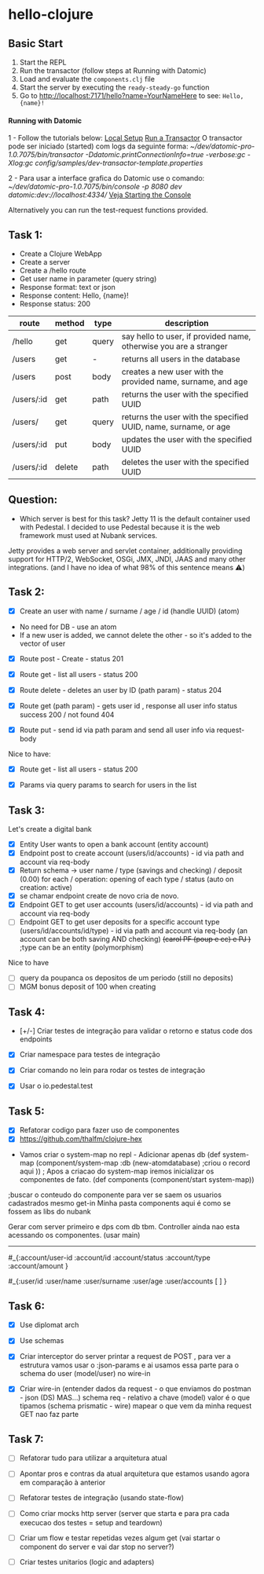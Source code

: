 # hello-clojure

## Basic Start

1. Start the REPL
2. Run the transactor (follow steps at Running with Datomic)
3. Load and evaluate the `components.clj` file
4. Start the server by executing the `ready-steady-go` function
5. Go to [http://localhost:7171/hello?name=YourNameHere](http://localhost:7171/hello?name=Carol) to see: `Hello, {name}!`

#### Running with Datomic
1 - Follow the tutorials below:
[Local Setup](https://docs.datomic.com/setup/setup.html) 
[Run a Transactor](https://docs.datomic.com/peer-tutorial/transactor.html)
O transactor pode ser iniciado (started) com logs da seguinte forma:
*~/dev/datomic-pro-1.0.7075/bin/transactor -Ddatomic.printConnectionInfo=true -verbose:gc -Xlog:gc config/samples/dev-transactor-template.properties*

2 - Para usar a interface grafica do Datomic use o comando: 
*~/dev/datomic-pro-1.0.7075/bin/console -p 8080 dev datomic:dev://localhost:4334/*
[Veja Starting the Console](https://docs.datomic.com/resources/console.html)


Alternatively you can run the test-request functions provided.

## Task 1:
- Create a Clojure WebApp
- Create a server
- Create a /hello route
- Get user name in parameter (query string)
- Response format: text or json 
- Response content: Hello, {name}! 
- Response status: 200

| route       | method | type   | description                                                       |
|-------------|--------|--------|-------------------------------------------------------------------|
| /hello      | get    | query  | say hello to user, if provided name, otherwise you are a stranger |
| /users      | get    | -      | returns all users in the database                                 |
| /users      | post   | body   | creates a new user with the provided name, surname, and age       |
| /users/:id  | get    | path   | returns the user with the specified UUID                          |
| /users/     | get    | query  | returns the user with the specified UUID, name, surname, or age   |
| /users/:id  | put    | body   | updates the user with the specified UUID                          |
| /users/:id  | delete | path   | deletes the user with the specified UUID                          |



## Question:

- Which server is best for this task?
Jetty 11 is the default container used with Pedestal. I decided to use Pedestal because it is the web framework must used at Nubank services.

Jetty provides a web server and servlet container, additionally providing support for HTTP/2, WebSocket, OSGi, JMX, JNDI, JAAS and many other integrations. (and I have no idea of what 98% of this sentence means ⚠️)


## Task 2:

- [x] Create an user with name / surname / age / id (handle UUID)
(atom)
- No need for DB - use an atom
- If a new user is added, we cannot delete the other - so it's added to the vector of user

- [x] Route post - Create - status 201
- [x] Route get - list all users - status 200
- [x] Route delete - deletes an user by ID (path param) - status 204
- [x] Route get (path param) - gets user id , response all user info
status success 200 / not found 404
- [x] Route put - send id via path param and send all user info via request-body


Nice to have:
- [x] Route get - list all users - status 200
- [x] Params via query params to search for users in the list 


## Task 3:
Let's create a digital bank
- [x] Entity User wants to open a bank account (entity account)
- [x] Endpoint post to create account (users/id/accounts) - id via path and account via req-body
- [x] Return schema -> user name / type (savings and checking) / deposit (0.00) for each / operation: opening of each type / status (auto on creation: active)
- [x] se chamar endpoint create de novo cria de novo.
- [x] Endpoint GET to get user accounts (users/id/accounts) - id via path and account via req-body
- [ ] Endpoint GET to get user deposits for a specific account type (users/id/accounts/id/type) - id via path and account via req-body (an account can be both saving AND checking) ~~(carol PF (poup e cc) e PJ )~~
;type can be an entity (polymorphism)

Nice to have
- [ ] query da poupanca os depositos de um periodo (still no deposits)
- [ ] MGM bonus deposit of 100 when creating 

## Task 4:
- [+/-] Criar testes de integração para validar o retorno e status code dos endpoints
- [x] Criar namespace para testes de integração
- [x] Criar comando no lein para rodar os testes de integração
- [x] Usar o io.pedestal.test


## Task 5:
- [x] Refatorar codigo para fazer uso de componentes
- [x] https://github.com/thalfm/clojure-hex
- Vamos criar o system-map no repl - Adicionar apenas db
(def system-map
  (component/system-map
          :db (new-atomdatabase) ;criou o record aqui
        ))
; Apos a criacao do system-map iremos inicializar os componentes de fato. 
(def components (component/start system-map))

;buscar o conteudo do componente para ver se saem os usuarios cadastrados mesmo
get-in
Minha pasta components aqui é como se fossem as libs do nubank 

Gerar com server primeiro e dps com db tbm.
Controller ainda nao esta acessando os componentes. (usar main)

---
#_{:account/user-id 
 :account/id 
 :account/status
 :account/type
 :account/amount 
 }


#_{:user/id
 :user/name
 :user/surname
 :user/age
 :user/accounts [ ]
}


## Task 6:
- [x] Use diplomat arch 
- [x] Use schemas 
- [x] Criar interceptor do server 
printar a request de POST , para ver a estrutura
vamos usar o :json-params e ai usamos essa parte para o schema do user (model/user) no wire-in
- [x] Criar wire-in (entender dados da request -  o que enviamos do postman - json (DS) MAS...)
schema req - relativo a chave (model)
valor é o que tipamos (schema prismatic - wire)
mapear o que vem da minha request
GET nao faz parte


## Task 7:
- [ ] Refatorar tudo para utilizar a arquitetura atual
- [ ] Apontar pros e contras da atual arquitetura que estamos usando agora em comparação à anterior
- [ ] Refatorar testes de integração (usando state-flow)
- [ ] Como criar mocks http server (server que starta e para pra cada execucao dos testes = setup and teardown)
- [ ] Criar um flow e testar repetidas vezes algum get (vai startar o component do server e vai dar stop no server?)
- [ ] Criar testes unitarios (logic and adapters)





